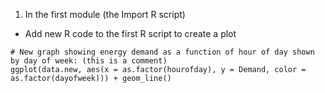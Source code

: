 1.  In the first module (the Import R script)
* Add new R code to the first R script to create a plot

```
# New graph showing energy demand as a function of hour of day shown by day of week: (this is a comment)
ggplot(data.new, aes(x = as.factor(hourofday), y = Demand, color = as.factor(dayofweek))) + geom_line()
```
